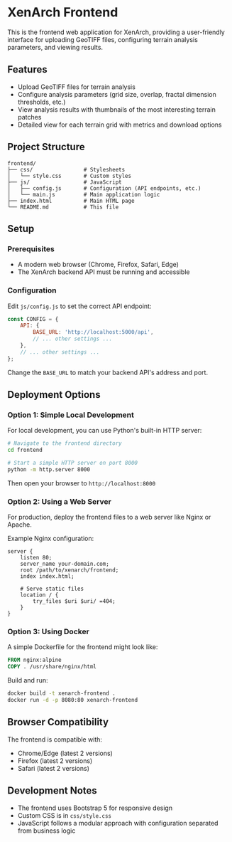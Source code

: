 # XenArch Frontend

This is the frontend web application for XenArch, providing a user-friendly interface for uploading GeoTIFF files, configuring terrain analysis parameters, and viewing results.

## Features

- Upload GeoTIFF files for terrain analysis
- Configure analysis parameters (grid size, overlap, fractal dimension thresholds, etc.)
- View analysis results with thumbnails of the most interesting terrain patches
- Detailed view for each terrain grid with metrics and download options

## Project Structure

```
frontend/
├── css/                # Stylesheets
│   └── style.css       # Custom styles
├── js/                 # JavaScript
│   ├── config.js       # Configuration (API endpoints, etc.)
│   └── main.js         # Main application logic
├── index.html          # Main HTML page
└── README.md           # This file
```

## Setup

### Prerequisites

- A modern web browser (Chrome, Firefox, Safari, Edge)
- The XenArch backend API must be running and accessible

### Configuration

Edit `js/config.js` to set the correct API endpoint:

```javascript
const CONFIG = {
    API: {
        BASE_URL: 'http://localhost:5000/api',
        // ... other settings ...
    },
    // ... other settings ...
};
```

Change the `BASE_URL` to match your backend API's address and port.

## Deployment Options

### Option 1: Simple Local Development

For local development, you can use Python's built-in HTTP server:

```bash
# Navigate to the frontend directory
cd frontend

# Start a simple HTTP server on port 8000
python -m http.server 8000
```

Then open your browser to `http://localhost:8000`

### Option 2: Using a Web Server

For production, deploy the frontend files to a web server like Nginx or Apache.

Example Nginx configuration:

```nginx
server {
    listen 80;
    server_name your-domain.com;
    root /path/to/xenarch/frontend;
    index index.html;
    
    # Serve static files
    location / {
        try_files $uri $uri/ =404;
    }
}
```

### Option 3: Using Docker

A simple Dockerfile for the frontend might look like:

```dockerfile
FROM nginx:alpine
COPY . /usr/share/nginx/html
```

Build and run:

```bash
docker build -t xenarch-frontend .
docker run -d -p 8080:80 xenarch-frontend
```

## Browser Compatibility

The frontend is compatible with:
- Chrome/Edge (latest 2 versions)
- Firefox (latest 2 versions)
- Safari (latest 2 versions)

## Development Notes

- The frontend uses Bootstrap 5 for responsive design
- Custom CSS is in `css/style.css`
- JavaScript follows a modular approach with configuration separated from business logic 